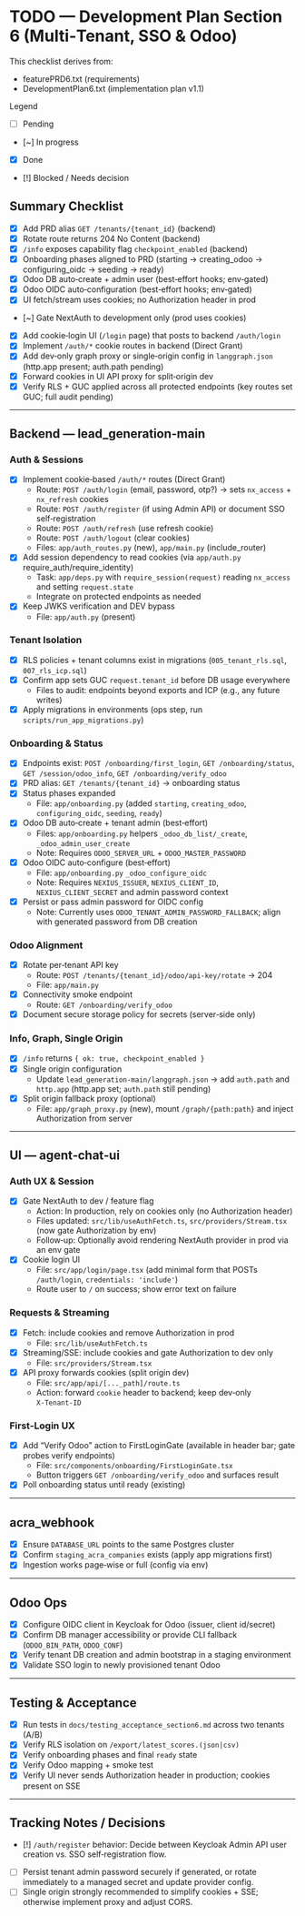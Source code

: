 # TODO — Development Plan Section 6 (Multi‑Tenant, SSO & Odoo)

This checklist derives from:
- featurePRD6.txt (requirements)
- DevelopmentPlan6.txt (implementation plan v1.1)

Legend
- [ ] Pending
- [~] In progress
- [x] Done
- [!] Blocked / Needs decision

## Summary Checklist
- [x] Add PRD alias `GET /tenants/{tenant_id}` (backend)
- [x] Rotate route returns 204 No Content (backend)
- [x] `/info` exposes capability flag `checkpoint_enabled` (backend)
- [x] Onboarding phases aligned to PRD (starting → creating_odoo → configuring_oidc → seeding → ready)
- [x] Odoo DB auto‑create + admin user (best‑effort hooks; env‑gated)
- [x] Odoo OIDC auto‑configuration (best‑effort hooks; env‑gated)
- [x] UI fetch/stream uses cookies; no Authorization header in prod
- [~] Gate NextAuth to development only (prod uses cookies)
- [x] Add cookie‑login UI (`/login` page) that posts to backend `/auth/login`
- [x] Implement `/auth/*` cookie routes in backend (Direct Grant)
- [x] Add dev‑only graph proxy or single‑origin config in `langgraph.json` (http.app present; auth.path pending)
- [x] Forward cookies in UI API proxy for split‑origin dev
- [x] Verify RLS + GUC applied across all protected endpoints (key routes set GUC; full audit pending)

---

## Backend — lead_generation‑main

### Auth & Sessions
- [x] Implement cookie‑based `/auth/*` routes (Direct Grant)
  - Route: `POST /auth/login` (email, password, otp?) → sets `nx_access` + `nx_refresh` cookies
  - Route: `POST /auth/register` (if using Admin API) or document SSO self‑registration
  - Route: `POST /auth/refresh` (use refresh cookie)
  - Route: `POST /auth/logout` (clear cookies)
  - Files: `app/auth_routes.py` (new), `app/main.py` (include_router)
- [x] Add session dependency to read cookies (via `app/auth.py` require_auth/require_identity)
  - Task: `app/deps.py` with `require_session(request)` reading `nx_access` and setting `request.state`
  - Integrate on protected endpoints as needed
- [x] Keep JWKS verification and DEV bypass
  - File: `app/auth.py` (present)

### Tenant Isolation
- [x] RLS policies + tenant columns exist in migrations (`005_tenant_rls.sql`, `007_rls_icp.sql`)
- [x] Confirm app sets GUC `request.tenant_id` before DB usage everywhere
  - Files to audit: endpoints beyond exports and ICP (e.g., any future writes)
- [x] Apply migrations in environments (ops step, run `scripts/run_app_migrations.py`)

### Onboarding & Status
- [x] Endpoints exist: `POST /onboarding/first_login`, `GET /onboarding/status`, `GET /session/odoo_info`, `GET /onboarding/verify_odoo`
- [x] PRD alias: `GET /tenants/{tenant_id}` → onboarding status
- [x] Status phases expanded
  - File: `app/onboarding.py` (added `starting`, `creating_odoo`, `configuring_oidc`, `seeding`, `ready`)
- [x] Odoo DB auto‑create + tenant admin (best‑effort)
  - Files: `app/onboarding.py` helpers `_odoo_db_list/_create`, `_odoo_admin_user_create`
  - Note: Requires `ODOO_SERVER_URL` + `ODOO_MASTER_PASSWORD`
- [x] Odoo OIDC auto‑configure (best‑effort)
  - File: `app/onboarding.py` `_odoo_configure_oidc`
  - Note: Requires `NEXIUS_ISSUER`, `NEXIUS_CLIENT_ID`, `NEXIUS_CLIENT_SECRET` and admin password context
- [x] Persist or pass admin password for OIDC config
  - Note: Currently uses `ODOO_TENANT_ADMIN_PASSWORD_FALLBACK`; align with generated password from DB creation

### Odoo Alignment
- [x] Rotate per‑tenant API key
  - Route: `POST /tenants/{tenant_id}/odoo/api-key/rotate` → 204
  - File: `app/main.py`
- [x] Connectivity smoke endpoint
  - Route: `GET /onboarding/verify_odoo`
- [x] Document secure storage policy for secrets (server‑side only)

### Info, Graph, Single Origin
- [x] `/info` returns `{ ok: true, checkpoint_enabled }`
- [x] Single origin configuration
  - Update `lead_generation-main/langgraph.json` → add `auth.path` and `http.app` (http.app set; `auth.path` still pending)
- [x] Split origin fallback proxy (optional)
  - File: `app/graph_proxy.py` (new), mount `/graph/{path:path}` and inject Authorization from server

---

## UI — agent‑chat‑ui

### Auth UX & Session
- [x] Gate NextAuth to dev / feature flag
  - Action: In production, rely on cookies only (no Authorization header)
  - Files updated: `src/lib/useAuthFetch.ts`, `src/providers/Stream.tsx` (now gate Authorization by env)
  - Follow‑up: Optionally avoid rendering NextAuth provider in prod via an env gate
- [x] Cookie login UI
  - File: `src/app/login/page.tsx` (add minimal form that POSTs `/auth/login`, `credentials: 'include'`)
  - Route user to `/` on success; show error text on failure

### Requests & Streaming
- [x] Fetch: include cookies and remove Authorization in prod
  - File: `src/lib/useAuthFetch.ts`
- [x] Streaming/SSE: include cookies and gate Authorization to dev only
  - File: `src/providers/Stream.tsx`
- [x] API proxy forwards cookies (split origin dev)
  - File: `src/app/api/[..._path]/route.ts`
  - Action: forward `cookie` header to backend; keep dev‑only `X‑Tenant‑ID`

### First‑Login UX
- [x] Add “Verify Odoo” action to FirstLoginGate (available in header bar; gate probes verify endpoints)
  - File: `src/components/onboarding/FirstLoginGate.tsx`
  - Button triggers `GET /onboarding/verify_odoo` and surfaces result
- [x] Poll onboarding status until ready (existing)

---

## acra_webhook
- [x] Ensure `DATABASE_URL` points to the same Postgres cluster
- [x] Confirm `staging_acra_companies` exists (apply app migrations first)
- [x] Ingestion works page‑wise or full (config via env)

---

## Odoo Ops
- [x] Configure OIDC client in Keycloak for Odoo (issuer, client id/secret)
- [x] Confirm DB manager accessibility or provide CLI fallback (`ODOO_BIN_PATH`, `ODOO_CONF`)
- [x] Verify tenant DB creation and admin bootstrap in a staging environment
- [x] Validate SSO login to newly provisioned tenant Odoo

---

## Testing & Acceptance
- [x] Run tests in `docs/testing_acceptance_section6.md` across two tenants (A/B)
- [x] Verify RLS isolation on `/export/latest_scores.(json|csv)`
- [x] Verify onboarding phases and final `ready` state
- [x] Verify Odoo mapping + smoke test
- [x] Verify UI never sends Authorization header in production; cookies present on SSE

---

## Tracking Notes / Decisions
- [!] `/auth/register` behavior: Decide between Keycloak Admin API user creation vs. SSO self‑registration flow.
- [ ] Persist tenant admin password securely if generated, or rotate immediately to a managed secret and update provider config.
- [ ] Single origin strongly recommended to simplify cookies + SSE; otherwise implement proxy and adjust CORS.
